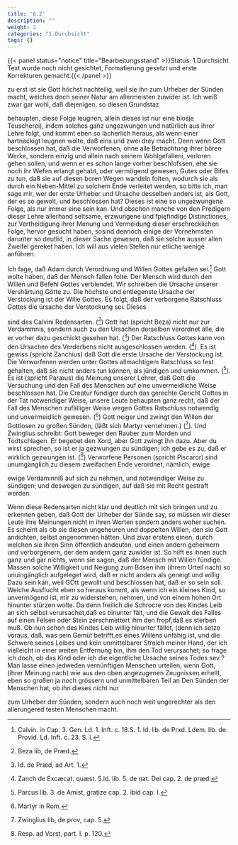```yaml
---
title: '6.2'
description: ""
weight: 2
categories: "1.Durchsicht"
tags: {}
---
```


{{< panel status="notice" title="Bearbeitungsstand" >}}Status: 1.Durchsicht
Text wurde noch nicht gesichtet, Formatierung gesetzt und erste Korrekturen gemacht.{{< /panel >}}
<!-- Seite 167 -->

 zu erst ist sie Gott höchst nachteilig,
weil sie ihn zum Urheber der Sünden macht, welches
doch seiner Natur am allermeisten zuwider ist. Ich
weiß zwar gar wohl, daß diejenigen, so diesen Grundstaz
<!-- Seite 168 -->
behaupten, diese Folge leugnen, allein dieses ist nur
eine blosje Teuscherei), indem solches ganz ungezwungen
und natürlich aus ihrer Lehre folgt, und kommt
eben so lächerlich heraus, als wenn einer hartnäckigt
leugnen wolte, daß eins und zwei drey macht. Denn
wenn Gott beschlossen hat, daß die Verworfenen,
ohne alle Betrachtung ihrer bören Werke, sondern einzig
und allein nach seinem Wohlgefalleni, verloren
gehen sollen, und wenn er es schon lange vorher beschlofssen,
ehe sie noch ihr Wefen erlangt gehabt, oder vermögend
gewesen, Gutes oder Bifes zu tun, daß sie
auf diesen boren Wegen wandeln folten, wodurch sie als
durch ein Neben-Mittel zu solchem Ende verleitet werden,
so bitte ich, man sage mir, wer der erste Urheber
und Ursache desselben anders ist, als Gott, der es so
gewolt, und beschlossen hat? Dieses ist eine so ungezwungene
Folge, als nur immer eine sein kan. Und
obschon manche von den Predigern dieser Lehre allerhand
seltsame, erzwungene und fpięfindige Distinctiones,
zur Vertheidigung ihrer Menung und Vermeidung
dieser erschrecklichen Folge, hervor gesucht haben,
sosind dennoch einige der Vornehmsten darunter so
deutlid, in dieser Sache gewesen, daß sie solche ausser
allen Zweifel gereket haben. Ich will aus vielen
Stellen nur etliche wenige anführen.

Ich fage, daß Adam durch Verordnung
und Willen Gottes gefallen sei.[^k6f2] Gott wolte
haben, daß der Mensch fallen folte. Der Mensch
wird durch den Willen und Befehl Gottes verblendet.
Wir schreiben die Ursache unserer Vershärtung
Götte zu. Die höchste und entlegenste
Ursache der Verstockung ist der Wille Gottes.
Es folgt, daß der verborgene Ratschluss
Gottes die úrsache der Verstockung sei. Dieses
<!-- Seite 169 -->
sind des Calvini Redensarten. ([^k6p2f3]) Gott hat
(spricht Beza) nicht nur zur Verdammnis, sondern
auch zu den Ursachen derselben verordnet alle, die
er vorher dazu geschickt gesehen hat. ([^k6p2f4]) Der
Ratschluss Gottes kann von den Ursachen des
Verderbens nicht ausgeschlossen werden. ([^k6p2f5]). Es
ist gewiss (spricht Zanchius) daß Gott die erste
Ursache der Verstockung ist. Die Verworfenen
werden unter Gottes allmachtigem Ratschluss
so fest gehalten, daß sie nicht anders tun können,
als jündigen und umkommen. ([^k6p2f6]). Es ist (spricht
Paræus) die Meinung unserer Lehrer, daß Gott
die Versuchung und den Fall des Menschen auf
eine unvermeidliche Weise beschlossen hat. Die
Creatur fündiger durch das gerechte Gericht
Gottes in der Tat notwendiger Weise, unsere
Leute behaupten ganz recht, daß der Fall des
Menschen zufälliger Weise wegen Gottes Ratschluss
notwendig und unvermeidlich gewesen.
([^k6p2f7]) Gott neiger und zwingt den Willen der
Gottlosen zu großen Sünden, (läßt sich Martyr
vernehmen.) ([^k6p2f8]). Und Zwinglius schreibt: Gott
beweger den Rauber zum Morden und Todtschlagen.
Er begebet den Xord, aber Gott
zwingt ihn dazu. Aber du wirst sprechen, so
ist er ja gezwungen zu sündigen; ich gebe es zu,
daß er wirklich gezwungen ist. ([^k6p2f9]) Verworfene
Personen (spricht Piscaror) sind unumgänglich
zu diesem zweifachen Ende verordnet, nämlich, ewige
<!-- Seite 170 -->
ewige Verdamınniß auf sich zu nehmen, und notwendiger
Weise zu sündigen; und deswegen zu
sündigen, auf daß sie mit Recht gestraft werden.

Wenn diese Redensarten nicht klar und deutlich mit
sich bringen und zu erkennen geben, daß Gott der Urheber
der Sünde say, so müssen wir dieser Leute ihre Meinungen
nicht in ihren Worten sondern anders woher
suchen. Es scheint als ob sie diesen ungeheuren und doppelten
Willen, den sie Gott andichten, selbst angenommen
hätten. Und zivar erstens einen, durch welchen sie
ihren Sinn öffentlich andeuten, und einen andern geheimern
und verborgenern, der dem andern ganz zuwider
ist. So hilft es ihnen auch ganz und gar nichts, wenn
sie sagen, daß der Mensch mit Willen fündige. Massen
solche Willigkeit und Neigung zum Bdsen ihm (ihrem
Urteil nach) so unuingänglich aufgeleget wird, daß er
nicht anders als geneigt und willig Dazu sein kan, weil
GÖtt gewollt und beschlossen hat, daß er so sein soll.
Welche Ausflucht eben so heraus kommt, als wenn ich
ein kleines Kind, so unvermögend ist, mir zu widerstehen,
nehmen, und von einem hohen Ort hinunter stürzen wolte.
Da denn freilich die Schrocre von des Kindes Leib
an sich selbst verursachet,daß es binunter fält, und die Gewalt
des Falles auf einen Felsen oder Stein zerschmettert
ihm den fropf,daß es sterben muß. Ob nun schon des
Kindes Leib willig hinunter fället, (denn ich setze voraus,
daß, was sein Gemüt betrifft,es eines Willens unfähig
ist, und die Schwere seines Leibes und kein unmittelbarer
Streich meiner Hand, der ich vielleicht in einer weiten
Entfernung bin, ihm
 den Tod verursachet; so frage
ich doch, ob das Kind oder ich die eigentliche Ursache seines
Todes sev ? Man lasse einen jedweden vernünftigen
Menschen urteilen, wenn Gott, (ihrer Meinung nach)
wie aus den oben angezugenen Zeugnissen erhellt, eben
so großen ja noch grössern und unmittelbaren Teil an
Den Sünden der Menschen hat, ob ihn dieses nicht nur
<!-- Seite 170 --><!-- content-0130.xml -->
zum Urheber der Sünden, sondern auch noch weit ungerechter
als den allerungered testen Menschen macht.



[^k6f2]: Calvin. in Cap. 3. Gen. Ld. 1. Inft. c. 18.S. 1. ld. lib. de Prxd. Ldem. lib. de. Provid. Ld. Inft. c. 23. S. i.
[^k6p2f3]: Beza lib, de Præd.
[^k6p2f4]: Id. de Præd, ad Art. 1.
[^k6p2f5]: Zanch de Excæcat. quæst. 5.ld. lib. 5. de nat. Dei cap. 2. de præd.
[^k6p2f6]: Parcus lib. 3. de Amist, gratize cap. 2. ibid cap. I.
[^k6p2f7]: Martyr in Rom.
[^k6p2f8]: Zwinglius lib, de prov, cap. 5.
[^k6p2f9]: Resp. ad Vorst, part. I. p. 120.
